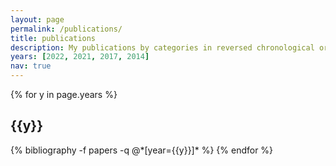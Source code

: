 ```yaml
---
layout: page
permalink: /publications/
title: publications
description: My publications by categories in reversed chronological order.
years: [2022, 2021, 2017, 2014] 
nav: true
---
```


<div class="publications">

{% for y in page.years %}
  <h2 class="year">{{y}}</h2>
  {% bibliography -f papers -q @*[year={{y}}]* %}
{% endfor %}

</div>
